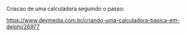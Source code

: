 Criacao de uma calculadora seguindo o passo: 

https://www.devmedia.com.br/criando-uma-calculadora-basica-em-delphi/26977
